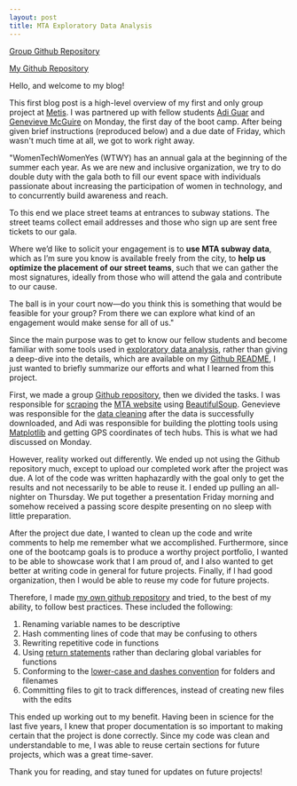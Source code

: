 ```yaml
---
layout: post
title: MTA Exploratory Data Analysis
---
```


[Group Github Repository](https://github.com/metis-sf-spring-2019-project-1/MTA_Data_Analysis)

[My Github Repository](https://github.com/harrisonized/mta)



Hello, and welcome to my blog!

This first blog post is a high-level overview of my first and only group project at [Metis](https://www.thisismetis.com/). I was partnered up with fellow students [Adi Guar](https://www.linkedin.com/in/gaur1/) and [Genevieve McGuire](https://www.linkedin.com/in/genevieve-mcguire/) on Monday, the first day of the boot camp. After being given brief instructions (reproduced below) and a due date of Friday, which wasn't much time at all, we got to work right away.



"WomenTechWomenYes (WTWY) has an annual gala at the beginning of the summer each year. As we are new and inclusive organization, we try to do double duty with the gala both to fill our event space with individuals passionate about increasing the participation of women in technology, and to concurrently build awareness and reach.

To this end we place street teams at entrances to subway stations. The street teams collect email addresses and those who sign up are sent free tickets to our gala.

Where we’d like to solicit your engagement is to **use MTA subway data**, which as I’m sure you know is available freely from the city, to **help us optimize the placement of our street teams**, such that we can gather the most signatures, ideally from those who will attend the gala and contribute to our cause.

The ball is in your court now—do you think this is something that would be feasible for your group? From there we can explore what kind of an engagement would make sense for all of us."



Since the main purpose was to get to know our fellow students and become familiar with some tools used in [exploratory data analysis](https://en.wikipedia.org/wiki/Exploratory_data_analysis), rather than giving a deep-dive into the details, which are available on my [Github README](https://github.com/harrisonized/mta/blob/master/README.md), I just wanted to briefly summarize our efforts and what I learned from this project.

First, we made a group [Github repository](https://github.com/metis-sf-spring-2019-project-1/MTA_Data_Analysis), then we divided the tasks. I was responsible for [scraping](https://en.wikipedia.org/wiki/Web_scraping) the [MTA website](http://web.mta.info/developers/turnstile.html) using [BeautifulSoup](https://www.crummy.com/software/BeautifulSoup/bs4/doc/). Genevieve was responsible for the [data cleaning](https://en.wikipedia.org/wiki/Data_cleansing) after the data is successfully downloaded, and Adi was responsible for building the plotting tools using [Matplotlib](https://matplotlib.org/) and getting GPS coordinates of tech hubs. This is what we had discussed on Monday.

However, reality worked out differently. We ended up not using the Github repository much, except to upload our completed work after the project was due. A lot of the code was written haphazardly with the goal only to get the results and not necessarily to be able to reuse it. I ended up pulling an all-nighter on Thursday. We put together a presentation Friday morning and somehow received a passing score despite presenting on no sleep with little preparation.

After the project due date, I wanted to clean up the code and write comments to help me remember what we accomplished. Furthermore, since one of the bootcamp goals is to produce a worthy project portfolio, I wanted to be able to showcase work that I am proud of, and I also wanted to get better at writing code in general for future projects. Finally, if I had good organization, then I would be able to reuse my code for future projects.

Therefore, I made [my own github repository](https://github.com/harrisonized/mta) and tried, to the best of my ability, to follow best practices. These included the following:

1. Renaming variable names to be descriptive
2. Hash commenting lines of code that may be confusing to others
3. Rewriting repetitive code in functions
4. Using [return statements](https://book.pythontips.com/en/latest/global_&_return.html) rather than declaring global variables for functions
5. Conforming to the [lower-case and dashes convention](https://jjloomis.gitbooks.io/file-and-folder-management/content/file-and-folder-naming-conventions.html) for folders and filenames
6. Committing files to git to track differences, instead of creating new files with the edits

This ended up working out to my benefit. Having been in science for the last five years, I knew that proper documentation is so important to making certain that the project is done correctly. Since my code was clean and understandable to me, I was able to reuse certain sections for future projects, which was a great time-saver.

Thank you for reading, and stay tuned for updates on future projects!